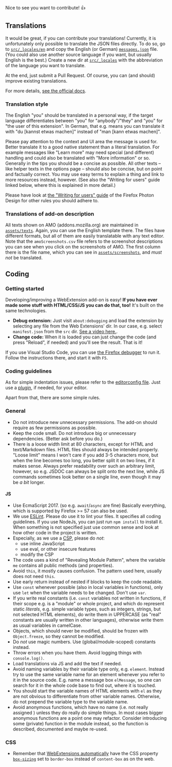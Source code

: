 Nice to see you want to contribute! :+1:

## Translations

It would be great, if you can contribute your translations! Currently, it is unfortunately only possible to translate the JSON files directly.
To do so, go to [`src/_locales/en`](src/_locales/en) and copy the English (or German) [`messages.json`](src/_locales/en/messages.json) file. (You could also use another source language if you want, but usually English is the best.) Create a new dir at [`src/_locales`](src/_locales) with the abbreviation of the language you want to translate.

At the end, just submit a Pull Request.
Of course, you can (and should) improve existing translations.

For more details, [see the official docs](https://developer.mozilla.org/Add-ons/WebExtensions/Internationalization#Providing_localized_strings_in__locales).

### Translation style

The English "you" should be translated in a personal way, if the target language differentiates between "you" for "anybody"/"they" and "you" for "the user of this extension". In German, that e.g. means you can translate it with "du [kannst etwas machen]" instead of "man [kann etwas machen]".

Please pay attention to the context and UI area the message is used for. Better translate it to a good native statement than a literal translation.
For example messages like "Learn more" may need special (and different) handling and could also be translated with "More information" or so. Generally in the tips you should be a concise as possible. All other texts – like helper texts in the options page – should also be concise, but on point and factually correct. You may use easy terms to explain a thing and link to more resources instead, however. (See also the "Writing for users" guide linked below, where this is explained in more detail.)

Please have look at [the "Writing for users" guide](https://design.firefox.com/photon/copy/writing-for-users.html) of the Firefox Photon Design for other rules you should adhere to.

### Translations of add-on description

All texts shown on AMO (addons.mozilla.org) are maintained in [`assets/texts`](assets/texts). Again, you can use the English template there.
The files have different formats, but all of them are easily translatable with any text editor.
Note that the `amoScreenshots.csv` file refers to the screenshot descriptions you can see when you click on the screenshots of AMO. The first column there is the file name, which you can see in [`assets/screenshots`](assets/screenshots), and _must not_ be translated.

## Coding

### Getting started

Developing/improving a WebExtension add-on is easy! **If you have ever made some stuff with HTML/CSS/JS you can do that, too!** It's built on the same technologies.

* **Debug extension:** Just visit `about:debugging` and load the extension by selecting any file from the Web Extensions' dir. In our case, e.g. select `manifest.json` from the `src` dir. [See a video here.](https://developer.mozilla.org/en-US/Add-ons/WebExtensions/Your_first_WebExtension#Installing).
* **Change code:** When it is loaded you can just change the code (and press "Reload", if needed) and you'll see the result. That is it!

If you use Visual Studio Code, you can use [the Firefox debugger](https://marketplace.visualstudio.com/items?itemName=hbenl.vscode-firefox-debug) to run it. Follow the instructions there, and start it with `F5`.

### Coding guidelines

As for simple indentation issues, please refer to the [editorconfig file](.editorconfig). Just use a [plugin](http://editorconfig.org/#download), if needed, for your editor.

Apart from that, there are some simple rules.

### General
* Do not introduce new unnecessary permissions. The add-on should require as few permissions as possible.
* Keep the code small. Do not introduce big or unnecessary dependencies. (Better ask before you do.)
* There is a loose width limit at 80 characters, except for HTML and text/Markdown files. HTML files should always be intended properly. "Loose limit" means I won't care if you add 3-5 characters more, but when the line becomes too long, you better split it on two lines, if it makes sense. Always prefer readability over such an arbitrary limit, however, so e.g. JSDOC can always be split onto the next line, while JS commands sometimes look better on a single line, even though it may be _a bit_ longer.

#### JS
* Use EcmaScript 2017. (so e.g. `await`/`async` are fine) Basically everything, which is supported by Firefox >= 57 can also be used.
* We use [ESLint](https://eslint.org/). Please do use it to lint your files. It specifies all coding guidelines. If you use NodeJs, you can just run `npm install` to install it.
  When something is not specified just use common sense and look at how other code in the project is written.
* Especially, as we use a [CSP](src/manifest.json), please do _not_:
   * use inline JavaScript
   * use eval, or other insecure features
   * modify the CSP
* The code uses a kind of "Revealing Module Pattern", where the variable `me` contains all public methods (and properties).
* Avoid `this`, it mostly causes confusion. The pattern used here, usually does not need `this`.
* Use early return instead of nested if blocks to keep the code readable.
* Use `const` whenever possible (also in local variables in functions), only use `let` when the variable needs to be changed. Don't use `var`.
* If you write real constants (i.e. `const` variables not written in functions, if their scope e.g. is a "module" or whole project, and which do represent static _literals_, e.g. simple variable types, such as integers, strings, but not selected HTML elements), do write them in UPPERCASE (as "real" constants are usually written in other languages), otherwise write them as usual variables in camelCase.
* Objects, which should never be modified, should be frozen with `Object.freeze`, so they cannot be modified.
* Do _not_ use magic numbers. Use (global/module-scoped) constants instead.
* Throw errors when you have them. Avoid logging things with `console.log()`.
* Load translations via JS and add the text if needed.
* Avoid naming variables by their variable type only, e.g. `element`. Instead try to use the same variable name for an element whenever you refer to it in the source code. E.g. name a message box `elMessage`, so one can search for it in the whole code base to find out, where it is touched.
* You should start the variable names of HTML elements with `el` as they are not obvious to differentiate from other variable names. Otherwise, do not prepend the variable type to the variable name.
* Avoid anonymous functions, which have no name (i.e. not really assigned ) unless they do really do simple things. In most cases bigger anonymous functions are a point one may refactor. Consider introducing some (private) function in the module instead, so the function is described, documented and maybe re-used.

### CSS

* Remember that [WebExtensions automatically](https://discourse.mozilla.org/t/add-ons-have-box-sizing-border-box-by-default/28359) have the CSS property [`box-sizing`](https://developer.mozilla.org/en-US/docs/Web/CSS/box-sizing) set to `border-box` instead of `content-box` as on the web.
